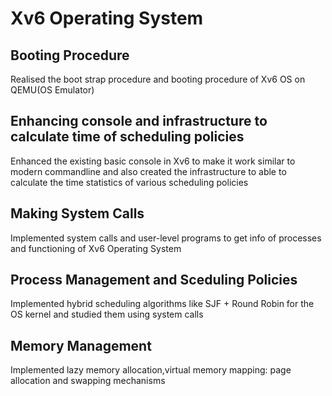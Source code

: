# Xv6 Operating System

## Booting Procedure 
Realised the boot strap procedure and booting procedure of Xv6 OS on QEMU(OS Emulator)

## Enhancing console and infrastructure to calculate time of scheduling policies
Enhanced the existing basic console in Xv6 to make it work similar to modern commandline and also created the infrastructure to able to calculate the time statistics of various scheduling policies

## Making System Calls 
Implemented system calls and user-level programs to get info of processes and functioning of Xv6 Operating System

## Process Management and Sceduling Policies
Implemented hybrid scheduling algorithms like SJF + Round Robin for the OS kernel and studied them using system calls

## Memory Management 
Implemented lazy memory allocation,virtual memory mapping: page allocation and swapping mechanisms

